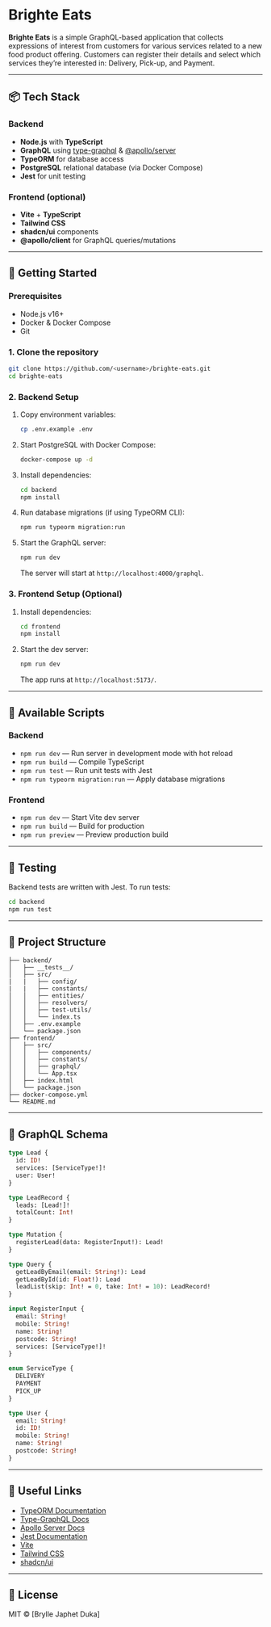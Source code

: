 # Brighte Eats

**Brighte Eats** is a simple GraphQL-based application that collects expressions of interest from customers for various services related to a new food product offering. Customers can register their details and select which services they’re interested in: Delivery, Pick-up, and Payment.

---

## 📦 Tech Stack

### Backend

- **Node.js** with **TypeScript**
- **GraphQL** using [type-graphql](https://github.com/MichalLytek/type-graphql) & [@apollo/server](https://www.apollographql.com/docs/apollo-server/)
- **TypeORM** for database access
- **PostgreSQL** relational database (via Docker Compose)
- **Jest** for unit testing

### Frontend (optional)

- **Vite** + **TypeScript**
- **Tailwind CSS**
- **shadcn/ui** components
- **@apollo/client** for GraphQL queries/mutations

---

## 🚀 Getting Started

### Prerequisites

- Node.js v16+
- Docker & Docker Compose
- Git

### 1. Clone the repository

```bash
git clone https://github.com/<username>/brighte-eats.git
cd brighte-eats
```

### 2. Backend Setup

1. Copy environment variables:

   ```bash
   cp .env.example .env
   ```

2. Start PostgreSQL with Docker Compose:

   ```bash
   docker-compose up -d
   ```

3. Install dependencies:

   ```bash
   cd backend
   npm install
   ```

4. Run database migrations (if using TypeORM CLI):

   ```bash
   npm run typeorm migration:run
   ```

5. Start the GraphQL server:

   ```bash
   npm run dev
   ```

   The server will start at `http://localhost:4000/graphql`.

### 3. Frontend Setup (Optional)

1. Install dependencies:

   ```bash
   cd frontend
   npm install
   ```

2. Start the dev server:

   ```bash
   npm run dev
   ```

   The app runs at `http://localhost:5173/`.

---

## 📝 Available Scripts

### Backend

- `npm run dev` — Run server in development mode with hot reload
- `npm run build` — Compile TypeScript
- `npm run test` — Run unit tests with Jest
- `npm run typeorm migration:run` — Apply database migrations

### Frontend

- `npm run dev` — Start Vite dev server
- `npm run build` — Build for production
- `npm run preview` — Preview production build

---

## 🧪 Testing

Backend tests are written with Jest. To run tests:

```bash
cd backend
npm run test
```

---

## 📁 Project Structure

```
├── backend/
│   ├── __tests__/
│   ├── src/
|   |   ├── config/
|   |   ├── constants/
│   │   ├── entities/
│   │   ├── resolvers/
│   │   ├── test-utils/
│   │   └── index.ts
│   ├── .env.example
│   └── package.json
├── frontend/
│   ├── src/
│   │   ├── components/
│   │   ├── constants/
│   │   ├── graphql/
│   │   └── App.tsx
│   ├── index.html
│   └── package.json
├── docker-compose.yml
└── README.md
```

---

## 📄 GraphQL Schema

```graphql
type Lead {
  id: ID!
  services: [ServiceType!]!
  user: User!
}

type LeadRecord {
  leads: [Lead!]!
  totalCount: Int!
}

type Mutation {
  registerLead(data: RegisterInput!): Lead!
}

type Query {
  getLeadByEmail(email: String!): Lead
  getLeadById(id: Float!): Lead
  leadList(skip: Int! = 0, take: Int! = 10): LeadRecord!
}

input RegisterInput {
  email: String!
  mobile: String!
  name: String!
  postcode: String!
  services: [ServiceType!]!
}

enum ServiceType {
  DELIVERY
  PAYMENT
  PICK_UP
}

type User {
  email: String!
  id: ID!
  mobile: String!
  name: String!
  postcode: String!
}
```

---

## 🔗 Useful Links

- [TypeORM Documentation](https://typeorm.io/)
- [Type-GraphQL Docs](https://typegraphql.com/)
- [Apollo Server Docs](https://www.apollographql.com/docs/apollo-server/)
- [Jest Documentation](https://jestjs.io/)
- [Vite](https://vitejs.dev/)
- [Tailwind CSS](https://tailwindcss.com/)
- [shadcn/ui](https://github.com/shadcn/ui)

---

## 📄 License

MIT © \[Brylle Japhet Duka]
